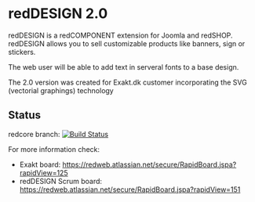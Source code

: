 # redDESIGN 2.0

redDESIGN is a redCOMPONENT extension for Joomla and redSHOP. redDESIGN allows you to sell customizable products like banners, sign or stickers. 

The web user will be able to add text in serveral fonts to a base design.

The 2.0 version was created for Exakt.dk customer incorporating the SVG (vectorial graphings) technology

## Status

redcore branch: [![Build Status](https://magnum.travis-ci.com/redCOMPONENT-COM/redDESIGN.png?branch=redcore&token=vxVVpxnq2ZPuMp3yebRz)](https://magnum.travis-ci.com/redCOMPONENT-COM/redDESIGN/)


For more information check:

- Exakt board: https://redweb.atlassian.net/secure/RapidBoard.jspa?rapidView=125
- redDESIGN Scrum board: https://redweb.atlassian.net/secure/RapidBoard.jspa?rapidView=151
